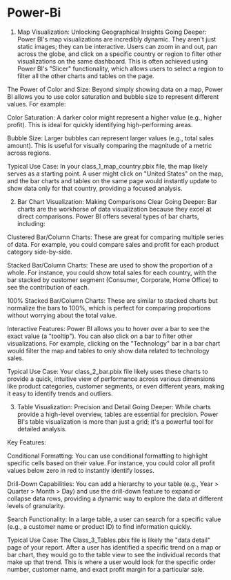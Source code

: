 # Power-Bi

1. Map Visualization: Unlocking Geographical Insights
Going Deeper: Power BI's map visualizations are incredibly dynamic. They aren't just static images; they can be interactive. Users can zoom in and out, pan across the globe, and click on a specific country or region to filter other visualizations on the same dashboard. This is often achieved using Power BI's "Slicer" functionality, which allows users to select a region to filter all the other charts and tables on the page.

The Power of Color and Size: Beyond simply showing data on a map, Power BI allows you to use color saturation and bubble size to represent different values. For example:

Color Saturation: A darker color might represent a higher value (e.g., higher profit). This is ideal for quickly identifying high-performing areas.

Bubble Size: Larger bubbles can represent larger values (e.g., total sales amount). This is useful for visually comparing the magnitude of a metric across regions.

Typical Use Case: In your class_1_map_country.pbix file, the map likely serves as a starting point. A user might click on "United States" on the map, and the bar charts and tables on the same page would instantly update to show data only for that country, providing a focused analysis.

2. Bar Chart Visualization: Making Comparisons Clear
Going Deeper: Bar charts are the workhorse of data visualization because they excel at direct comparisons. Power BI offers several types of bar charts, including:

Clustered Bar/Column Charts: These are great for comparing multiple series of data. For example, you could compare sales and profit for each product category side-by-side.

Stacked Bar/Column Charts: These are used to show the proportion of a whole. For instance, you could show total sales for each country, with the bar stacked by customer segment (Consumer, Corporate, Home Office) to see the contribution of each.

100% Stacked Bar/Column Charts: These are similar to stacked charts but normalize the bars to 100%, which is perfect for comparing proportions without worrying about the total value.

Interactive Features: Power BI allows you to hover over a bar to see the exact value (a "tooltip"). You can also click on a bar to filter other visualizations. For example, clicking on the "Technology" bar in a bar chart would filter the map and tables to only show data related to technology sales.

Typical Use Case: Your class_2_bar.pbix file likely uses these charts to provide a quick, intuitive view of performance across various dimensions like product categories, customer segments, or even different years, making it easy to identify trends and outliers.

3. Table Visualization: Precision and Detail
Going Deeper: While charts provide a high-level overview, tables are essential for precision. Power BI's table visualization is more than just a grid; it's a powerful tool for detailed analysis.

Key Features:

Conditional Formatting: You can use conditional formatting to highlight specific cells based on their value. For instance, you could color all profit values below zero in red to instantly identify losses.

Drill-Down Capabilities: You can add a hierarchy to your table (e.g., Year > Quarter > Month > Day) and use the drill-down feature to expand or collapse data rows, providing a dynamic way to explore the data at different levels of granularity.

Search Functionality: In a large table, a user can search for a specific value (e.g., a customer name or product ID) to find information quickly.

Typical Use Case: The Class_3_Tables.pbix file is likely the "data detail" page of your report. After a user has identified a specific trend on a map or bar chart, they would go to the table view to see the individual records that make up that trend. This is where a user would look for the specific order number, customer name, and exact profit margin for a particular sale.

